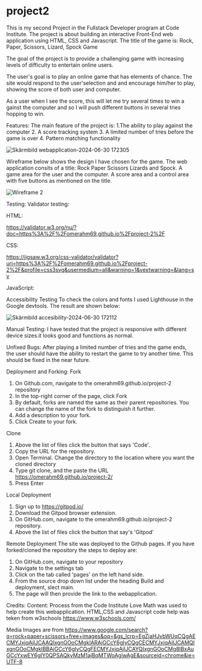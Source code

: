 # project2
This is my second Project in the Fullstack Developer program at Code Institute. The project is about building an interactive Front-End web application using HTML, CSS and Javascript. The title of the game is:
Rock, Paper, Scissors, Lizard, Spock Game

The goal of the project is to provide a challenging game with increasing levels of difficulty to entertain online users.

The user's goal is to play an online game that has elements of chance. The site would respond to the user'selection and and encourage him/her to play, showing the score of both user and computer.

As a user when I see the score, this will let me try several times to win a gainst the computer and so I will push different buttons in several tries hopping to win.

Features:
The main feature of the project is:
    1.The ability to play against the computer
    2. A score tracking system
    3. A limited number of tries before the game is over
    4. Pattern matching functionality
  
![Skärmbild webapplication-2024-06-30 172305](https://github.com/omerahm69/project-2/assets/153000625/d8430b01-2461-4755-88c5-27d2cc271bef)


Wireframe below shows the design I have chosen for the game. The web application consits of a title: Rock Paper Scissors Lizards and Spock. A game area for the user and the computer. A score area and a control area with five buttons as mentioned on the title.


![Wireframe 2](https://github.com/omerahm69/project-2/assets/153000625/3d2d49c8-9b0a-469f-aba9-8766608d33da)

Testing: 
Validator testing: 

HTML:

https://validator.w3.org/nu/?doc=https%3A%2F%2Fomerahm69.github.io%2Fproject-2%2F

CSS:

https://jigsaw.w3.org/css-validator/validator?uri=https%3A%2F%2Fomerahm69.github.io%2Fproject-2%2F&profile=css3svg&usermedium=all&warning=1&vextwarning=&lang=sv

JavaScript:

Accessibility Testing
To check the colors and fonts I used Lighthouse in the Google devtools. The result are shown below:


![Skärmbild accesibility-2024-06-30 172112](https://github.com/omerahm69/project-2/assets/153000625/18b051ee-69c3-4f59-9667-8797d1edc94f)


Manual Testing:
I have tested that the project is responsive with different device sizes.it looks good and functions as normal.


Unfixed Bugs:
After playing a limited number of tries and the game ends, the user should have the ability to restart the game to try another time. This  should be fixed in the near future. 

Deployment and Forking:
Fork 
1. On Github.com, navigate to the omerahm69.github.io/project-2 repository
2. In the top-right corner of the page, click Fork
3. By default, forks are named the same as their parent repositories. You can change the name of the fork to distinguish it further.
4. Add a description to your fork.
5. Click Create to your fork.

Clone 
1. Above the list of files click the button that says 'Code'.
2. Copy the URL for the repository.
3. Open Terminal. Change the directory to the location where you want the cloned directory
4. Type git clone, and the paste the URL https://omerahm69.github.io/project-2/
5. Press Enter
   
Local Deployment
1. Sign up to https://gitpod.io/
2. Download the Gitpod browser extension.
3. On GitHub.com, navigate to the omerahm69.github.io/project-2 repository.
4. Above the list of files click the button that say's 'Gitpod'

Remote Deployment
 The site was deployed to the Github pages. If you have forked/cloned the repository the steps to deploy are:
1. On GitHub.com, navigate to your repository
2. Navigate to the settings tab
3. Click on the tab called 'pages' on the left hand side.
4. From the source drop down list under the heading Build and deployment, slect main.
5. The page will then provide the link to the webapplication.

Credits:
Content:
Process from the Code Institute Love Math was used to help create this webapplication.
HTML,CSS and Javascript code help was teken from w3schools https://www.w3schools.com/

Media
Images are from 
https://www.google.com/search?q=rock+paper+scissors+free+images&oq=&gs_lcrp=EgZjaHJvbWUqCQgAECMYJxjqAjIJCAAQIxgnGOoCMgkIARAjGCcY6gIyCQgCECMYJxjqAjIJCAMQIxgnGOoCMgkIBBAjGCcY6gIyCQgFECMYJxjqAjIJCAYQIxgnGOoCMg8IBxAuGCcYxwEY6gIY0QPSAQkyMzM1ajBqMTWoAgiwAgE&sourceid=chrome&ie=UTF-8
